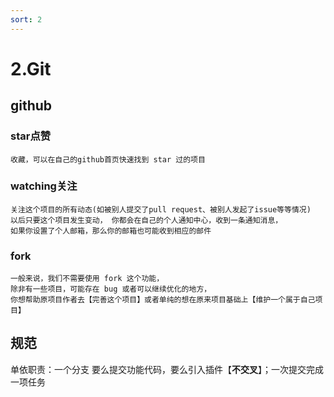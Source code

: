 ```yaml
---
sort: 2
---
```


# 2.Git

## github

### star点赞

    收藏，可以在自己的github首页快速找到 star 过的项目

### watching关注

    关注这个项目的所有动态(如被别人提交了pull request、被别人发起了issue等等情况)
    以后只要这个项目发生变动， 你都会在自己的个人通知中心，收到一条通知消息，
    如果你设置了个人邮箱，那么你的邮箱也可能收到相应的邮件

### fork

    一般来说，我们不需要使用 fork 这个功能，
    除非有一些项目，可能存在 bug 或者可以继续优化的地方，
    你想帮助原项目作者去【完善这个项目】或者单纯的想在原来项目基础上【维护一个属于自己项目】


## 规范

单依职责：一个分支 要么提交功能代码，要么引入插件【**不交叉**】；一次提交完成一项任务

